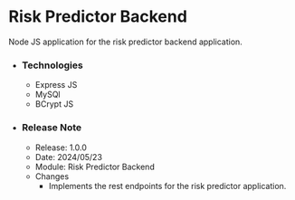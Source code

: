 # Risk Predictor Backend
Node JS application for the risk predictor backend application.

* ### Technologies
  * Express JS
  * MySQl
  * BCrypt JS
  
* ### Release Note
  * Release: 1.0.0
  * Date: 2024/05/23
  * Module: Risk Predictor Backend
  * Changes
    * Implements the rest endpoints for the risk predictor application.
